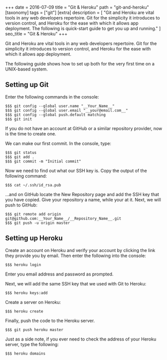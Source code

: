 +++
date = 2016-07-09
title = "Git & Heroku"
path = "git-and-heroku"
[taxonomy]
tags = ["git"]
[extra]
description = [
  "Git and Heroku are vital tools in any web developers repertoire. Git for the simplicity it introduces to version control, and Heroku for the ease with which it allows app deployment. The following is quick-start guide to get you up and running."
]
seo_title = "Git & Heroku"
+++

Git and Heroku are vital tools in any web developers repertoire. Git for the simplicity it introduces to version control, and Heroku for the ease with which it allows app deployment.

The following guide shows how to set up both for the very first time on a UNIX-based system.

## Setting up Git

Enter the following commands in the console:

```
$$$ git config --global user.name "__Your_Name__"
$$$ git config --global user.email "__your@email.com__"
$$$ git config --global push.default matching
$$$ git init
```

If you do not have an account at GitHub or a similar repository provider, now is the time to create one.

We can make our first commit. In the console, type:

```
$$$ git status
$$$ git add .
$$$ git commit -m "Initial commit"
```

Now we need to find out what our SSH key is. Copy the output of the following command:

```
$$$ cat ~/.ssh/id_rsa.pub
```

...and on GitHub locate the New Repository page and add the SSH key that you have copied. Give your repository a name, while your at it.
Next, we will push to GitHub:

```
$$$ git remote add origin git@github.com:__Your_Name__/__Repository_Name__.git
$$$ git push -u origin master
```

## Setting up Heroku

Create an account on Heroku and verify your account by clicking the link they provide you by email. Then enter the following into the console:

```
$$$ heroku login
```

Enter you email address and password as prompted.

Next, we will add the same SSH key that we used with Git to Heroku:

```
$$$ heroku keys:add
```

Create a server on Heroku:

```
$$$ heroku create
```

Finally, push the code to the Heroku server.

```
$$$ git push heroku master
```

Just as a side note, if you ever need to check the address of your Heroku server, type the following:

```
$$$ heroku domains
```
